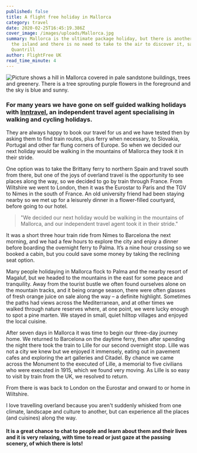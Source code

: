 ```yaml
---
published: false
title: A flight free holiday in Mallorca
category: travel
date: 2020-02-25T16:45:19.386Z
cover_image: /images/uploads/Mallorca.jpg
summary: Mallorca is the ultimate package holiday, but there is another side to
  the island and there is no need to take to the air to discover it, says Rowena
  Quantrill
author: FlightFree UK
read_time_minute: 4
---
```

![Picture shows a hill in Mallorca covered in pale sandstone buildings, trees and greenery. There is a tree sprouting purple flowers in the foreground and the sky is blue and sunny. ](/images/uploads/Mallorca.jpg)

### For many years we have gone on self guided walking holidays with [Inntravel](https://www.inntravel.co.uk), an independent travel agent specialising in walking and cycling holidays.

 They are always happy to book our travel for us and we have tested then by asking them to find train routes, plus ferry when necessary, to Slovakia, Portugal and other far flung corners of Europe. So when we decided our next holiday would be walking in the mountains of Mallorca they took it in their stride.

One option was to take the Brittany ferry to northern Spain and travel south from there, but one of the joys of overland travel is the opportunity to see places along the way, so we decided to go by train through France. From Wiltshire we went to London, then it was the Eurostar to Paris and the TGV to Nimes in the south of France. An old university friend had been staying nearby so we met up for a leisurely dinner in a flower-filled courtyard, before going to our hotel.

> "We decided our next holiday would be walking in the mountains of Mallorca, and our independent travel agent took it in their stride."

It was a short three hour train ride from Nimes to Barcelona the next morning, and we had a few hours to explore the city and enjoy a dinner before boarding the overnight ferry to Palma. It’s a nine hour crossing so we booked a cabin, but you could save some money by taking the reclining seat option.

Many people holidaying in Mallorca flock to Palma and the nearby resort of Magaluf, but we headed to the mountains in the east for some peace and tranquility. Away from the tourist bustle we often found ourselves alone on the mountain tracks, and it being orange season, there were often glasses of fresh orange juice on sale along the way – a definite highlight. Sometimes the paths had views across the Mediterranean, and at other times we walked through nature reserves where, at one point, we were lucky enough to spot a pine marten. We stayed in small, quiet hilltop villages and enjoyed the local cuisine.

After seven days in Mallorca it was time to begin our three-day journey home. We returned to Barcelona on the daytime ferry, then after spending the night there took the train to Lille for our second overnight stop. Lille was not a city we knew but we enjoyed it immensely, eating out in pavement cafes and exploring the art galleries and Citadel. By chance we came across the Monument to the executed of Lille, a memorial to five civilians who were executed in 1915, which we found very moving. As Lille is so easy to visit by train from the UK, we resolved to return.

From there is was back to London on the Eurostar and onward to or home in Wiltshire.

I love travelling overland because you aren't suddenly whisked from one climate, landscape and culture to another, but can experience all the places (and cuisines) along the way. 

#### It is a great chance to chat to people and learn about them and their lives and it is very relaxing, with time to read or just gaze at the passing scenery, of which there is lots!